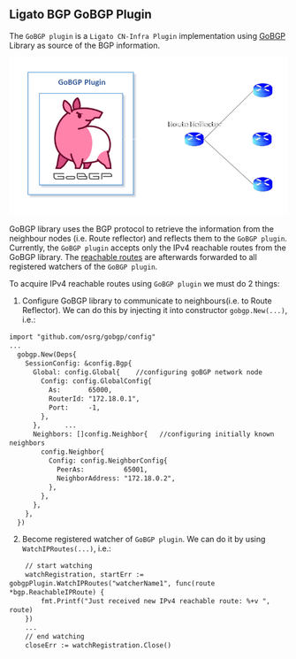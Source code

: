 ## Ligato BGP GoBGP Plugin

The `GoBGP plugin` is a `Ligato CN-Infra Plugin` implementation using [GoBGP](https://github.com/osrg/gobgp) Library as source of the BGP information. 

![arch](../../docs/imgs/gobgpplugin.png "High Level Architecture of GoBGP plugin")

GoBGP library uses the BGP protocol to retrieve the information from the neighbour nodes (i.e. Route reflector) and reflects them to the `GoBGP plugin`. Currently, the `GoBGP plugin` accepts only the IPv4 reachable routes from the GoBGP library. The [reachable routes](../agent.go) are afterwards forwarded to all registered watchers of the `GoBGP plugin`.

To acquire IPv4 reachable routes using `GoBGP plugin` we must do 2 things:
1. Configure GoBGP library to communicate to neighbours(i.e. to Route Reflector). We can do this by injecting it into constructor `gobgp.New(...)`, i.e.:
```
import "github.com/osrg/gobgp/config"
...
  gobgp.New(Deps{
    SessionConfig: &config.Bgp{
	  Global: config.Global{    //configuring goBGP network node
	    Config: config.GlobalConfig{
	      As:       65000,
	      RouterId: "172.18.0.1",
	      Port:     -1,
	    },
	  },      ...
      Neighbors: []config.Neighbor{   //configuring initially known neighbors
        config.Neighbor{
          Config: config.NeighborConfig{
            PeerAs:          65001,
            NeighborAddress: "172.18.0.2",
          },
        },
      },
    },
  })
```  
2. Become registered watcher of `GoBGP plugin`. We can do it by using `WatchIPRoutes(...)`, i.e.:
```
	// start watching
	watchRegistration, startErr := gobgpPlugin.WatchIPRoutes("watcherName1", func(route *bgp.ReachableIPRoute) {
		fmt.Printf("Just received new IPv4 reachable route: %+v ", route)
	})
	...
	// end watching
	closeErr := watchRegistration.Close()
```

